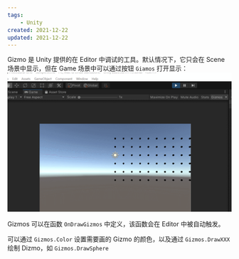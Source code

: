```yaml
---
tags:
    - Unity
created: 2021-12-22
updated: 2021-12-22
---
```


Gizmo 是 Unity 提供的在 Editor 中调试的工具。默认情况下，它只会在 Scene 场景中显示，但在 Game 场景中可以通过按钮 `Giamos` 打开显示：
![](assets/Unity%20-%20Gizmo/GIF%2012-22-2021%209-43-23%20AM.gif)

Gizmos 可以在函数 `OnDrawGizmos` 中定义，该函数会在 Editor 中被自动触发。

可以通过 `Gizmos.Color` 设置需要画的 Gizmo 的颜色，以及通过 `Gizmos.DrawXXX` 绘制 Dizmo，如 `Gizmos.DrawSphere`